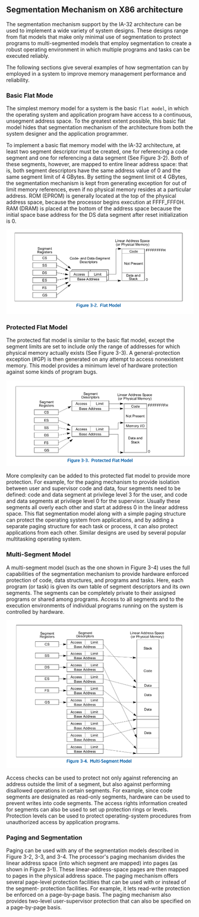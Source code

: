 Segmentation Mechanism on X86 architecture
---------------------------------------------------

  The segmentation mechanism support by the IA-32 architecture can be used
  to implement a wide variety of system designs. These designs range from
  flat models that make only minimal use of segmentation to protect 
  programs to multi-segmented models that employ segmentation to create
  a robust operating environment in which multiple programs and tasks can
  be executed reliably.

  The following sections give several examples of how segmentation can
  by employed in a system to improve memory management performance and
  reliability.

### Basic Flat Mode

  The simplest memory model for a system is the basic `flat model`, in which
  the operating system and application program have access to a continuous,
  unsegment address space. To the greatest extent possible, this basic flat
  model hides that segmentation mechanism of the architecture from both the
  system designer and the application programmer.

  To implement a basic flat memory model with the IA-32 architecture, at
  least two segment descriptor must be created, one for referencing a code
  segment and one for referencing a data segment (See Figure 3-2). Both of 
  these segments, however, are mapped to entire linear address space: that
  is, both segment descriptors have the same address value of 0 and the
  same segment limit of 4 GBytes. By setting the segment limit ot 4 GBytes,
  the segmentation mechanism is kept from generating exception for out of
  limit memory references, even if no physical memory resides at a particular
  address. ROM (EPROM) is generally located at the top of the physical
  address space, because the processor begins execution at FFFF_FFF0H.
  RAM (DRAM) is placed at the bottom of the address space because the initial
  space base address for the DS data segment after reset initialization is 0.

  ![Alt text](https://github.com/EmulateSpace/PictureSet/blob/master/BiscuitOS/kernel_hacking/testcase/mmu/FLAT_MODEL.png)

### Protected Flat Model

  The protected flat model is similar to the basic flat model, except the
  segment limits are set to include only the range of addresses for which
  physical memory actually exists (See Figure 3-3). A general-protection 
  exception (#GP) is then generated on any attempt to access nonexistent
  memory. This model provides a minimum level of hardware protection 
  against some kinds of program bugs.

  ![Alt text](https://github.com/EmulateSpace/PictureSet/blob/master/BiscuitOS/kernel_hacking/testcase/mmu/P_FLAT_MODEL.png)

  More complexity can be added to this protected flat model to provide more
  protection. For example, for the paging mechanism to provide isolation 
  between user and supervisor code and data, four segments need to be defined:
  code and data segment at privilege level 3 for the user, and code and data
  segments at privilege level 0 for the supervisor. Usually these segments all
  overly each other and start at address 0 in the linear address space. This
  flat segmentation model along with a simple paging structure can protect
  the operating system from applications, and by adding a separate paging
  structure for each task or process, it can also protect applications from
  each other. Similar designs are used by several popular multitasking 
  operating system.

### Multi-Segment Model

  A multi-segment model (such as the one shown in Figure 3-4) uses the full
  capabilities of the segmentation mechanism to provide hardware enforced
  protection of code, data structures, and programs and tasks. Here, each
  program (or task) is given its own table of segment descriptors and its
  own segments. The segments can be completely private to their assigned
  programs or shared among programs. Access to all segments and to the 
  execution environments of individual programs running on the system is
  controlled by hardware.

  ![Alt text](https://github.com/EmulateSpace/PictureSet/blob/master/BiscuitOS/kernel_hacking/testcase/mmu/MULTI_SEG_MODEL.png)

  Access checks can be used to protect not only against referencing an address
  outside the limit of a segment, but also against performing disallowed
  operations in certain segments. For example, since code segments are 
  designated as read-only segments, hardware can be used to prevent writes
  into code segments. The access rights information created for segments
  can also be used to set up protection rings or levels. Protection levels
  can be used to protect operating-system procedures from unauthorized access
  by application programs.

### Paging and Segmentation

  Paging can be used with any of the segmentation models described in Figure
  3-2, 3-3, and 3-4. The processor's paging mechanism divides the linear
  address space (into which segment are mapped) into pages (as shown in Figure
  3-1). These linear-address-space pages are then mapped to pages in the
  physical address space. The paging mechanism offers several page-level
  protection facilities that can be used with or instead of the segment-
  protection facilities. For example, it lets read-write protection be enforced
  on a page-by-page basis. The paging mechanism also provides two-level
  user-supervisor protection that can also be specified on a page-by-page
  basis.
